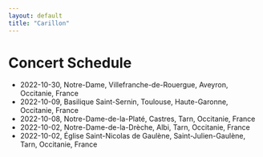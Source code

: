 ```yaml
---
layout: default
title: "Carillon"
---
```


Concert Schedule
================

* 2022-10-30, Notre-Dame, Villefranche-de-Rouergue, Aveyron, Occitanie, France
* 2022-10-09, Basilique Saint-Sernin, Toulouse, Haute-Garonne, Occitanie, France
* 2022-10-08, Notre-Dame-de-la-Platé, Castres, Tarn, Occitanie, France
* 2022-10-02, Notre-Dame-de-la-Drèche, Albi, Tarn, Occitanie, France
* 2022-10-02, Église Saint-Nicolas de Gaulène, Saint-Julien-Gaulène, Tarn, Occitanie, France
